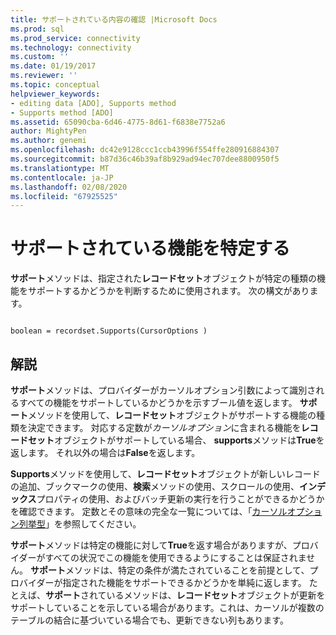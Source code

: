```yaml
---
title: サポートされている内容の確認 |Microsoft Docs
ms.prod: sql
ms.prod_service: connectivity
ms.technology: connectivity
ms.custom: ''
ms.date: 01/19/2017
ms.reviewer: ''
ms.topic: conceptual
helpviewer_keywords:
- editing data [ADO], Supports method
- Supports method [ADO]
ms.assetid: 65090cba-6d46-4775-8d61-f6838e7752a6
author: MightyPen
ms.author: genemi
ms.openlocfilehash: dc42e9128ccc1ccb43996f554ffe280916884307
ms.sourcegitcommit: b87d36c46b39af8b929ad94ec707dee8800950f5
ms.translationtype: MT
ms.contentlocale: ja-JP
ms.lasthandoff: 02/08/2020
ms.locfileid: "67925525"
---
```

# <a name="determining-what-is-supported"></a>サポートされている機能を特定する
**サポート**メソッドは、指定された**レコードセット**オブジェクトが特定の種類の機能をサポートするかどうかを判断するために使用されます。 次の構文があります。  
  
```  
  
boolean = recordset.Supports(CursorOptions )  
```  
  
## <a name="remarks"></a>解説  
 **サポート**メソッドは、プロバイダーがカーソルオプション引数によって識別されるすべての機能をサポートしているかどうかを示すブール値を返します。 **サポート**メソッドを使用して、**レコードセット**オブジェクトがサポートする機能の種類を決定できます。 対応する定数が*カーソルオプション*に含まれる機能を**レコードセット**オブジェクトがサポートしている場合、 **supports**メソッドは**True**を返します。 それ以外の場合は**False**を返します。  
  
 **Supports**メソッドを使用して、**レコードセット**オブジェクトが新しいレコードの追加、ブックマークの使用、**検索**メソッドの使用、スクロールの使用、**インデックス**プロパティの使用、およびバッチ更新の実行を行うことができるかどうかを確認できます。 定数とその意味の完全な一覧については、「[カーソルオプション列挙型](../../../ado/reference/ado-api/cursoroptionenum.md)」を参照してください。  
  
 **サポート**メソッドは特定の機能に対して**True**を返す場合がありますが、プロバイダーがすべての状況でこの機能を使用できるようにすることは保証されません。 **サポート**メソッドは、特定の条件が満たされていることを前提として、プロバイダーが指定された機能をサポートできるかどうかを単純に返します。 たとえば、**サポート**されているメソッドは、**レコードセット**オブジェクトが更新をサポートしていることを示している場合があります。これは、カーソルが複数のテーブルの結合に基づいている場合でも、更新できない列もあります。
